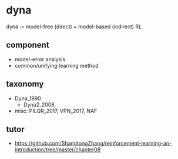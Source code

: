 # dyna
dyna := model-free (direct) + model-based (indirect) RL

## component
* model-error analysis
* common/unifying learning method

## taxonomy
* Dyna_1990
  * Dyna2_2008,
* misc:
  PILQR_2017, VPN_2017, NAF

## tutor
* https://github.com/ShangtongZhang/reinforcement-learning-an-introduction/tree/master/chapter08
